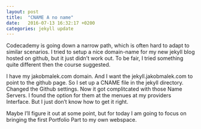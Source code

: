 ```yaml
---
layout: post
title:  "CNAME A no name"
date:   2016-07-13 16:32:17 +0200
categories: jekyll update
---
```

Codecademy is going down a narrow path, which is often hard to adapt to similar scenarios.
I tried to setup a nice domain-name for my new jekyll blog hosted on github, but it just didn’t work out. 
To be fair, I tried something quite different then the course suggested.

I have my jakobmalek.com domain. And I want the jekyll.jakobmalek.com to point to the github page. So I set up a CNAME file in the jekyll directory. Changed the Github settings. Now it got complitcated with those Name Servers. I found the option for them at the menues at my providers Interface. But I just don’t know how to get it right. 

Maybe I’ll figure it out at some point, but for today I am going to focus on bringing the first Portfolio Part to my own webspace.
